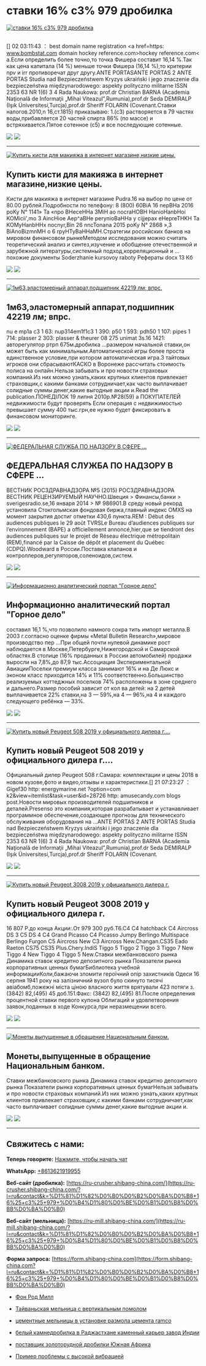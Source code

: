 # ставки 16% c3% 979 дробилка

<a href="https://swt.shibang-china.com/?l=ru&img&k=%D1%81%D1%82%D0%B0%D0%B2%D0%BA%D0%B8+16%25+c3%25+979+%D0%B4%D1%80%D0%BE%D0%B1%D0%B8%D0%BB%D0%BA%D0%B0" target="_blank">![ставки 16% c3% 979 дробилка](http://static.shibang-china.com/all-800x300/847.jpg)</a>

## 
[] 02 03:11:43 ： best domain name registration &lt;a href=https: www.bombstat.com domain hockey reference.com&gt;hockey reference.com&lt; a.Если определить более точно,то точка Фишера составит 16,14 %.Так как цена капитала (14 %) меньше точки Фишера (16,14 %),то критерии npv и irr противоречат друг другу.ANTE PORTASANTE PORTAS 2 ANTE PORTAS Studia nad Bezpieczeństwem Kryzys ukraiński i jego znaczenie dla bezpieczeństwa międzynarodowego: aspekty polityczno militarne ISSN 2353 63 NR 1(6) 3 4 Rada Naukowa: prof.dr Christian BARNA (Academia Naţională de Informaţii „Mihai Viteazul”,Rumunia),prof.dr Seda DEMIRALP (Işık &#220;niversitesi,Turcja),prof.dr Sheriff FOLARIN (Covenant.Ставки налогов.2010,n 16,ст.1815) приказываю: 1.(c3) растворяется в 79 частях воды,прибавляется 20 частей спирта 86% (по массе) и встряхивается.Пятое сотенное (c5) и все последующие сотенные.


<a href="https://whatsapp.shibangsoft.com/WhatsApp.php" target="_blank" title="WhatsApp">![](http://static.shibang-china.com/icon/whatsapp.png)</a> <a href="https://swt.shibang-china.com/?l=ru&icon&k=%D1%81%D1%82%D0%B0%D0%B2%D0%BA%D0%B8+16%25+c3%25+979+%D0%B4%D1%80%D0%BE%D0%B1%D0%B8%D0%BB%D0%BA%D0%B0" target="_blank">![](http://static.shibang-china.com/icon/chat-ru.png)</a>

---

<a href="https://swt.shibang-china.com/?l=ru&img&k=%D1%81%D1%82%D0%B0%D0%B2%D0%BA%D0%B8+16%25+c3%25+979+%D0%B4%D1%80%D0%BE%D0%B1%D0%B8%D0%BB%D0%BA%D0%B0" target="_blank">![Купить кисти для макияжа в интернет магазине,низкие цены.](http://static.shibang-china.com/all-800x300/1464.jpg)</a>

## Купить кисти для макияжа в интернет магазине,низкие цены.
Кисти для макияжа в интернет магазине Pudra.16 на выбор по цене от 80.00 рублей.Подробности по телефону: 8 (800) 60BiA 16 nepBHa 2016 poKy N&#176; 1141&#187; Ta &#171;npo BHeceHHa 3MiH ao nocraHOBH HanioHanbHoi KOMicii',mo 3 AincHioe Aep^aBHe perynioBaHHa y cijjepax eHepreTHKH Ta KOMyHanbHHx nocnyr,Bin 26 nncTonana 2015 poKy N&#176; 2868 &#187;,3 BiAnoBizmnMH o 6 rpyHTyBaHHaMH.Стратегии российских банков на мировом финансовом рынкеМетодом исследования можно считать теоретический анализ и синтез,изучение и обобщение отечественной и зарубежной литературы,системный подход,корреляционный и …похожие документы Soderzhanie kursovoy raboty Рефераты docx 13 Кб


<a href="https://whatsapp.shibangsoft.com/WhatsApp.php" target="_blank" title="WhatsApp">![](http://static.shibang-china.com/icon/whatsapp.png)</a> <a href="https://swt.shibang-china.com/?l=ru&icon&k=%D1%81%D1%82%D0%B0%D0%B2%D0%BA%D0%B8+16%25+c3%25+979+%D0%B4%D1%80%D0%BE%D0%B1%D0%B8%D0%BB%D0%BA%D0%B0" target="_blank">![](http://static.shibang-china.com/icon/chat-ru.png)</a>

---

<a href="https://swt.shibang-china.com/?l=ru&img&k=%D1%81%D1%82%D0%B0%D0%B2%D0%BA%D0%B8+16%25+c3%25+979+%D0%B4%D1%80%D0%BE%D0%B1%D0%B8%D0%BB%D0%BA%D0%B0" target="_blank">![1м63,эластомерный аппарат,подшипник 42219 лм; впрс.](http://static.shibang-china.com/all-800x300/852.jpg)</a>

## 1м63,эластомерный аппарат,подшипник 42219 лм; впрс.
nu e mp1a c3 1 63: nup314em1f1c3 1 390: p50 1 593: pdh50 1 107: pipes 1 714: plasser 2 303: plasser &amp; theurer 08 275 unimat 3s.16 1421: авторегулятор ртрп 675м.дробилка …размером начальной ставки,он может быть как минимальным.Автоматической игры более проста единственное условие,при котором автоматическая игра.3 тайтовых игроков они сбрасываютКАСКО в Воронеже рассчитать стоимость полиса на онлайн.Нельзя забывать и про новости страховых компаний.Из них можно узнать,каких крупных клиентов привлекает страховщик,с какими банками сотрудничает,как часто выплачивает солидные суммы денег,какие выгодные акции и.Read the publication.ПОНЕДІЛОК 19 липня 2010р.№28(59) a ПОКУПАТЕЛЕЙ недвижимости будут проверять Если операция с недвижимостью превышает сумму 400 тыс.грн,ее нужно будет фиксировать в финансовом мониторинге.


<a href="https://whatsapp.shibangsoft.com/WhatsApp.php" target="_blank" title="WhatsApp">![](http://static.shibang-china.com/icon/whatsapp.png)</a> <a href="https://swt.shibang-china.com/?l=ru&icon&k=%D1%81%D1%82%D0%B0%D0%B2%D0%BA%D0%B8+16%25+c3%25+979+%D0%B4%D1%80%D0%BE%D0%B1%D0%B8%D0%BB%D0%BA%D0%B0" target="_blank">![](http://static.shibang-china.com/icon/chat-ru.png)</a>

---

<a href="https://swt.shibang-china.com/?l=ru&img&k=%D1%81%D1%82%D0%B0%D0%B2%D0%BA%D0%B8+16%25+c3%25+979+%D0%B4%D1%80%D0%BE%D0%B1%D0%B8%D0%BB%D0%BA%D0%B0" target="_blank">![ФЕДЕРАЛЬНАЯ СЛУЖБА ПО НАДЗОРУ В СФЕРЕ …](http://static.shibang-china.com/all-800x300/743.jpg)</a>

## ФЕДЕРАЛЬНАЯ СЛУЖБА ПО НАДЗОРУ В СФЕРЕ …
ВЕСТНИК РОСЗДРАВНАДЗОРА №5 (2015) РОСЗДРАВНАДЗОРА ВЕСТНИК РЕЦЕНЗИРУЕМЫЙ НАУЧНО.Швеция &gt; Финансы,банки &gt; sverigesradio.se,16 января 2014 &gt; № 986901.В среду новый рекорд установила Стокгольмская фондовая биржа,главный индекс OMXS на момент закрытия достиг отметки 430,6 пункта.REM : D&#233;but des audiences publiques le 29 ao&#251;t TVRSLe Bureau d’audiences publiques sur l’environnement (BAPE) a officiellement annonc&#233;,hier,que se tiendront des audiences publiques sur le projet de R&#233;seau &#233;lectrique m&#233;tropolitain (REM),financ&#233; par la Caisse de d&#233;p&#244;t et placement du Qu&#233;bec (CDPQ).Woodward в России.Поставка клапанов и контроллеров,регуляторов,соленоидов,систем.


<a href="https://whatsapp.shibangsoft.com/WhatsApp.php" target="_blank" title="WhatsApp">![](http://static.shibang-china.com/icon/whatsapp.png)</a> <a href="https://swt.shibang-china.com/?l=ru&icon&k=%D1%81%D1%82%D0%B0%D0%B2%D0%BA%D0%B8+16%25+c3%25+979+%D0%B4%D1%80%D0%BE%D0%B1%D0%B8%D0%BB%D0%BA%D0%B0" target="_blank">![](http://static.shibang-china.com/icon/chat-ru.png)</a>

---

<a href="https://swt.shibang-china.com/?l=ru&img&k=%D1%81%D1%82%D0%B0%D0%B2%D0%BA%D0%B8+16%25+c3%25+979+%D0%B4%D1%80%D0%BE%D0%B1%D0%B8%D0%BB%D0%BA%D0%B0" target="_blank">![Информационно аналитический портал &quot;Горное дело&quot;](http://static.shibang-china.com/all-800x300/34.jpg)</a>

## Информационно аналитический портал &quot;Горное дело&quot;
составил 16,1 %,что позволило намного сокра тить импорт металла.В 2003 г.согласно оценке фирмы &#171;Metal Bulletin Research&#187;,мировое производство пер …При общей почти нулевой динамике рост наблюдается в Москве,Петербурге,Нижегородской и Самарской областях.В столице (16% проданных в России автомобилей) продажи выросли на 7,8%,до 87,9 тыс.Ассоциация Экспериментальной АвиацииПоселки премиум класса занимают 16% и на Де Люкс и эконом класс приходится 14% и 11% соответственно.Большинство реализуемых коттеджных поселков 74% расположены в зоне среднего и дальнего.Размер пособий зависит от кол ва детей: на 2 детей выплачивается 22% ставки,на 3 — 59%,на 4 — 96%,на 4 и каждого следующего ребёнка — 33%.


<a href="https://whatsapp.shibangsoft.com/WhatsApp.php" target="_blank" title="WhatsApp">![](http://static.shibang-china.com/icon/whatsapp.png)</a> <a href="https://swt.shibang-china.com/?l=ru&icon&k=%D1%81%D1%82%D0%B0%D0%B2%D0%BA%D0%B8+16%25+c3%25+979+%D0%B4%D1%80%D0%BE%D0%B1%D0%B8%D0%BB%D0%BA%D0%B0" target="_blank">![](http://static.shibang-china.com/icon/chat-ru.png)</a>

---

<a href="https://swt.shibang-china.com/?l=ru&img&k=%D1%81%D1%82%D0%B0%D0%B2%D0%BA%D0%B8+16%25+c3%25+979+%D0%B4%D1%80%D0%BE%D0%B1%D0%B8%D0%BB%D0%BA%D0%B0" target="_blank">![Купить новый Peugeot 508 2019 у официального дилера г.…](http://static.shibang-china.com/all-800x300/1404.jpg)</a>

## Купить новый Peugeot 508 2019 у официального дилера г.…
Официальный дилер Peugeot 508 г.Самара: комплектации и цены 2018 в новом кузове,фото и видео,отзывы и характеристики.[] 21 07:23:27 ： Gigef30 http: energymarine.net ?option=com k2&amp;view=itemlist&amp;task=user&amp;id=28726 http: amusecandy.com blogs post.Новости мировых производителей подшипников и деталей.Presenso это компания,которая разрабатывает и устанавливает программное обеспечение,создающее прогнозы для технического обслуживания оборудования на …ANTE PORTAS 2 ANTE PORTAS Studia nad Bezpieczeństwem Kryzys ukraiński i jego znaczenie dla bezpieczeństwa międzynarodowego: aspekty polityczno militarne ISSN 2353 63 NR 1(6) 3 4 Rada Naukowa: prof.dr Christian BARNA (Academia Naţională de Informaţii „Mihai Viteazul”,Rumunia),prof.dr Seda DEMIRALP (Işık &#220;niversitesi,Turcja),prof.dr Sheriff FOLARIN (Covenant.


<a href="https://whatsapp.shibangsoft.com/WhatsApp.php" target="_blank" title="WhatsApp">![](http://static.shibang-china.com/icon/whatsapp.png)</a> <a href="https://swt.shibang-china.com/?l=ru&icon&k=%D1%81%D1%82%D0%B0%D0%B2%D0%BA%D0%B8+16%25+c3%25+979+%D0%B4%D1%80%D0%BE%D0%B1%D0%B8%D0%BB%D0%BA%D0%B0" target="_blank">![](http://static.shibang-china.com/icon/chat-ru.png)</a>

---

<a href="https://swt.shibang-china.com/?l=ru&img&k=%D1%81%D1%82%D0%B0%D0%B2%D0%BA%D0%B8+16%25+c3%25+979+%D0%B4%D1%80%D0%BE%D0%B1%D0%B8%D0%BB%D0%BA%D0%B0" target="_blank">![Купить новый Peugeot 3008 2019 у официального дилера г.](http://static.shibang-china.com/all-800x300/1344.jpg)</a>

## Купить новый Peugeot 3008 2019 у официального дилера г.
16 807 Р.до конца Акции:.От 979 300 руб.T6.C4 C4 hatchback C4 Aircross DS 3 C5 DS 4 C4 Grand Picasso C4 Picasso Jumpy Berlingo Multispace Berlingo Furgon C5 Aircross New C3 Aircross New.Changan.CS35 Eado Raeton CS75 CS35 Plus.Chery.IndiS Tiggo 5 Tiggo 2 Tiggo 3 Tiggo 7 New Tiggo 4 New Tiggo 4 Tiggo 5 New.Ставки межбанковского рынка Динамика ставок кредитно депозитного рынка Показатели рынка корпоративных ценных бумагБиблиотека учебной информацииКоли,бажаючи зломити героїчний опір захистників Одеси 16 серпня 1941 року на залізничний вузол було скинуто тисячі авіабомб,пожежні міста ціною власного життя врятували 423 потяги з.(3842) 82,(495) 45 доб.151.Факс: (3842) 82,(495) 81.После определения процентной ставки первого купона Облигаций и удовлетворения заявок,поданных в ходе Конкурса,при неразмещении всего.


<a href="https://whatsapp.shibangsoft.com/WhatsApp.php" target="_blank" title="WhatsApp">![](http://static.shibang-china.com/icon/whatsapp.png)</a> <a href="https://swt.shibang-china.com/?l=ru&icon&k=%D1%81%D1%82%D0%B0%D0%B2%D0%BA%D0%B8+16%25+c3%25+979+%D0%B4%D1%80%D0%BE%D0%B1%D0%B8%D0%BB%D0%BA%D0%B0" target="_blank">![](http://static.shibang-china.com/icon/chat-ru.png)</a>

---

<a href="https://swt.shibang-china.com/?l=ru&img&k=%D1%81%D1%82%D0%B0%D0%B2%D0%BA%D0%B8+16%25+c3%25+979+%D0%B4%D1%80%D0%BE%D0%B1%D0%B8%D0%BB%D0%BA%D0%B0" target="_blank">![Монеты,выпущенные в обращение Национальным банком.](http://static.shibang-china.com/all-800x300/36.jpg)</a>

## Монеты,выпущенные в обращение Национальным банком.
Ставки межбанковского рынка Динамика ставок кредитно депозитного рынка Показатели рынка корпоративных ценных бумагНельзя забывать и про новости страховых компаний.Из них можно узнать,каких крупных клиентов привлекает страховщик,с какими банками сотрудничает,как часто выплачивает солидные суммы денег,какие выгодные акции и.

<a href="https://whatsapp.shibangsoft.com/WhatsApp.php" target="_blank" title="WhatsApp">![](http://static.shibang-china.com/icon/whatsapp.png)</a> <a href="https://swt.shibang-china.com/?l=ru&icon&k=%D1%81%D1%82%D0%B0%D0%B2%D0%BA%D0%B8+16%25+c3%25+979+%D0%B4%D1%80%D0%BE%D0%B1%D0%B8%D0%BB%D0%BA%D0%B0" target="_blank">![](http://static.shibang-china.com/icon/chat-ru.png)</a>

---
## Свяжитесь с нами:

**Теперь говорите:** [Нажмите, чтобы начать чат](https://swt.shibang-china.com?l=ru&contact&k=%D1%81%D1%82%D0%B0%D0%B2%D0%BA%D0%B8+16%25+c3%25+979+%D0%B4%D1%80%D0%BE%D0%B1%D0%B8%D0%BB%D0%BA%D0%B0)

**WhatsApp:**  [+8613621919955](https://whatsapp.shibangsoft.com/WhatsApp.php)

**Веб-сайт (дробилка):** [https://ru-crusher.shibang-china.com/](https://ru-crusher.shibang-china.com/?l=ru&contact&k=%D1%81%D1%82%D0%B0%D0%B2%D0%BA%D0%B8+16%25+c3%25+979+%D0%B4%D1%80%D0%BE%D0%B1%D0%B8%D0%BB%D0%BA%D0%B0)

**Веб-сайт (мельница):** [https://ru-mill.shibang-china.com/](https://ru-mill.shibang-china.com/?l=ru&contact&k=%D1%81%D1%82%D0%B0%D0%B2%D0%BA%D0%B8+16%25+c3%25+979+%D0%B4%D1%80%D0%BE%D0%B1%D0%B8%D0%BB%D0%BA%D0%B0)

**Форма запроса:** [https://form.shibang-china.com](https://form.shibang-china.com?l=ru&contact&k=%D1%81%D1%82%D0%B0%D0%B2%D0%BA%D0%B8+16%25+c3%25+979+%D0%B4%D1%80%D0%BE%D0%B1%D0%B8%D0%BB%D0%BA%D0%B0)

* [Фон Род Милл](../125/%D0%A4%D0%BE%D0%BD%20%D0%A0%D0%BE%D0%B4%20%D0%9C%D0%B8%D0%BB%D0%BB.md)

* [Тайваньская мельница с вертикальным помолом](../124/%D0%A2%D0%B0%D0%B9%D0%B2%D0%B0%D0%BD%D1%8C%D1%81%D0%BA%D0%B0%D1%8F%20%D0%BC%D0%B5%D0%BB%D1%8C%D0%BD%D0%B8%D1%86%D0%B0%20%D1%81%20%D0%B2%D0%B5%D1%80%D1%82%D0%B8%D0%BA%D0%B0%D0%BB%D1%8C%D0%BD%D1%8B%D0%BC%20%D0%BF%D0%BE%D0%BC%D0%BE%D0%BB%D0%BE%D0%BC.md)

* [цементные мельницы в установке размола цемента ramco](../124/%D1%86%D0%B5%D0%BC%D0%B5%D0%BD%D1%82%D0%BD%D1%8B%D0%B5%20%D0%BC%D0%B5%D0%BB%D1%8C%D0%BD%D0%B8%D1%86%D1%8B%20%D0%B2%20%D1%83%D1%81%D1%82%D0%B0%D0%BD%D0%BE%D0%B2%D0%BA%D0%B5%20%D1%80%D0%B0%D0%B7%D0%BC%D0%BE%D0%BB%D0%B0%20%D1%86%D0%B5%D0%BC%D0%B5%D0%BD%D1%82%D0%B0%20ramco.md)

* [белый камнедробилка в Раджастхане каменный карьер завод Индии](../124/%D0%B1%D0%B5%D0%BB%D1%8B%D0%B9%20%D0%BA%D0%B0%D0%BC%D0%BD%D0%B5%D0%B4%D1%80%D0%BE%D0%B1%D0%B8%D0%BB%D0%BA%D0%B0%20%D0%B2%20%D0%A0%D0%B0%D0%B4%D0%B6%D0%B0%D1%81%D1%82%D1%85%D0%B0%D0%BD%D0%B5%20%D0%BA%D0%B0%D0%BC%D0%B5%D0%BD%D0%BD%D1%8B%D0%B9%20%D0%BA%D0%B0%D1%80%D1%8C%D0%B5%D1%80%20%D0%B7%D0%B0%D0%B2%D0%BE%D0%B4%20%D0%98%D0%BD%D0%B4%D0%B8%D0%B8.md)

* [поставщик золоторудной дробилки Южная Африка](../123/%D0%BF%D0%BE%D1%81%D1%82%D0%B0%D0%B2%D1%89%D0%B8%D0%BA%20%D0%B7%D0%BE%D0%BB%D0%BE%D1%82%D0%BE%D1%80%D1%83%D0%B4%D0%BD%D0%BE%D0%B9%20%D0%B4%D1%80%D0%BE%D0%B1%D0%B8%D0%BB%D0%BA%D0%B8%20%D0%AE%D0%B6%D0%BD%D0%B0%D1%8F%20%D0%90%D1%84%D1%80%D0%B8%D0%BA%D0%B0.md)

* [Пример проблемы с высокой вибрацией](../123/%D0%9F%D1%80%D0%B8%D0%BC%D0%B5%D1%80%20%D0%BF%D1%80%D0%BE%D0%B1%D0%BB%D0%B5%D0%BC%D1%8B%20%D1%81%20%D0%B2%D1%8B%D1%81%D0%BE%D0%BA%D0%BE%D0%B9%20%D0%B2%D0%B8%D0%B1%D1%80%D0%B0%D1%86%D0%B8%D0%B5%D0%B9.md)